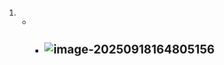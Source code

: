 1. - - ## ![image-20250918164805156](C:\Users\XPENG\AppData\Roaming\Typora\typora-user-images\image-20250918164805156.png)